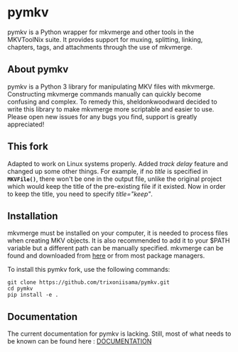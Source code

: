 # pymkv

pymkv is a Python wrapper for mkvmerge and other tools in the MKVToolNix suite. It provides support for muxing,
splitting, linking, chapters, tags, and attachments through the use of mkvmerge.

## About pymkv
pymkv is a Python 3 library for manipulating MKV files with mkvmerge. Constructing mkvmerge commands manually can
quickly become confusing and complex. To remedy this, sheldonkwoodward decided to write this library to make mkvmerge more
scriptable and easier to use. Please open new issues for any bugs you find, support is greatly appreciated!

## This fork
Adapted to work on Linux systems properly. Added *track delay* feature and changed up some other things.
For example, if no *title* is specified in **`MKVFile()`**, there won't be one in the output file, unlike the original project which would keep the title of the pre-existing file if it existed. Now in order to keep the title, you need to specify *title="keep"*.

## Installation
mkvmerge must be installed on your computer, it is needed to process files when creating MKV objects. It is also
recommended to add it to your $PATH variable but a different path can be manually specified. mkvmerge can be found
and downloaded from [here](https://mkvtoolnix.download/downloads.html) or from most package managers.

To install this pymkv fork, use the following commands:

```
git clone https://github.com/trixoniisama/pymkv.git
cd pymkv
pip install -e .
```

## Documentation
The current documentation for pymkv is lacking.
Still, most of what needs to be known can be found here : [DOCUMENTATION](https://pymkv.shel.dev)
